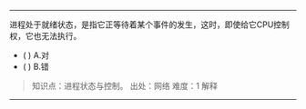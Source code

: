 ---
进程处于就绪状态，是指它正等待着某个事件的发生，这时，即使给它CPU控制权，它也无法执行。
- ( ) A.对 
- ( ) B.错

> 知识点：进程状态与控制。
> 出处：网络
> 难度：1
> 解释

---